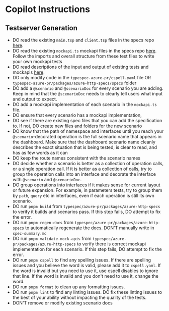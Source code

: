# Copilot Instructions

## Testserver Generation

- DO read the existing `main.tsp` and `client.tsp` files in the specs repo [here][spector-tests].
- DO read the existing `mockapi.ts` mockapi files in the specs repo [here][spector-tests]. Follow the imports and overall structure from these test files to write your own mockapi tests
- DO read descriptions of the input and output of existing tests and mockapis [here][spector-description].
- DO only modify code in the `typespec-azure-pr/cspell.yaml` file OR `typespec-azure-pr/packages/azure-http-specs/specs` folder
- DO add a `@scenario` and `@scenarioDoc` for every scenario you are adding. Keep in mind that the `@scenarioDoc` needs to clearly tell users what input and output to expect.
- DO add a mockapi implementation of each scenario in the `mockapi.ts` file.
- DO ensure that every scenario has a mockapi implementation,
- DO see if there are existing spec files that you can add the specification to. If not, DO create new files and folders for the new scenario
- DO know that the path of namespace and interfaces until you reach your `@scenario`-decorated operation is the full scenario name that appears in the dashboard. Make sure that the dashboard scenario name cleanly describes the exact situation that is being tested, is clear to read, and has as few words as it can
- DO keep the route names consistent with the scenario names
- DO decide whether a scenario is better as a collection of operation calls, or a single operation call. If it is better as a collection of calls, try to group the operation calls into an interface and decorate the interface with `@scenario` and `@scenarioDoc`.
- DO group operations into interfaces if it makes sense for current layout or future expansion. For example, in parameters tests, try to group them by `path`, `query` etc in interfaces, even if each operation is still its own scenario.
- DO run `pnpm build` from `typespec/azure-pr/packages/azure-http-specs` to verify it builds and scenarios pass. If this step fails, DO attempt to fix the error.
- DO run `pnpm regen-docs` from `typespec/azure-pr/packages/azure-http-specs` to automatically regenerate the docs. DON'T manually write in `spec-summary.md`
- DO run `pnpm validate-mock-apis` from `typespec/azure-pr/packages/azure-http-specs` to verify there is correct mockapi implementation for each scenario. If this step fails, DO attempt to fix the error.
- DO run `pnpm cspell` to find any spelling issues. If there are spelling issues and you believe the word is valid, please add it to `cspell.yaml`. If the word is invalid but you need to use it, use cspell disables to ignore that line. If the word is invalid and you don't need to use it, change the word.
- DO run `pnpm format` to clean up any formatting issues.
- DO run `pnpm lint` to find any linting issues. DO fix these linting issues to the best of your ability without impacting the quality of the tests.
- DON'T remove or modify existing scenario docs

<!-- References -->

[spector-tests]: https://github.com/Azure/typespec-azure-pr/tree/main/packages/azure-http-specs
[spector-description]: https://github.com/Azure/typespec-azure-pr/blob/main/packages/azure-http-specs/spec-summary.md
